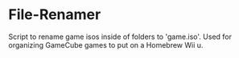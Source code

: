 # File-Renamer

Script to rename game isos inside of folders to 'game.iso'. Used for organizing GameCube games to put on a Homebrew Wii u.
